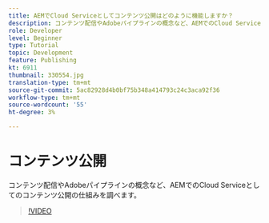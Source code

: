 ```yaml
---
title: AEMでCloud Serviceとしてコンテンツ公開はどのように機能しますか？
description: コンテンツ配信やAdobeパイプラインの概念など、AEMでのCloud Serviceとしてのコンテンツ公開の仕組みを調べます。
role: Developer
level: Beginner
type: Tutorial
topic: Development
feature: Publishing
kt: 6911
thumbnail: 330554.jpg
translation-type: tm+mt
source-git-commit: 5ac82928d4b0bf75b348a414793c24c3aca92f36
workflow-type: tm+mt
source-wordcount: '55'
ht-degree: 3%

---
```



# コンテンツ公開

コンテンツ配信やAdobeパイプラインの概念など、AEMでのCloud Serviceとしてのコンテンツ公開の仕組みを調べます。

>[!VIDEO](https://video.tv.adobe.com/v/330554/?quality=12&learn=on)